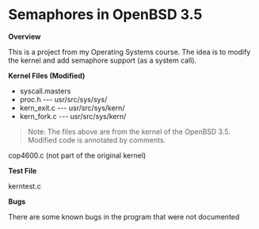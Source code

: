 # Semaphores in OpenBSD 3.5

**Overview** 

This is a project from my Operating Systems course. The idea is to modify the kernel and add semaphore support (as a system call).


**Kernel Files (Modified)**

- syscall.masters
- proc.h --- usr/src/sys/sys/
- kern_exit.c --- usr/src/sys/kern/
- kern_fork.c --- usr/src/sys/kern/

> Note: The files above are from the kernel of the OpenBSD 3.5. Modified code is annotated by comments.

cop4600.c  (not part of the original kernel)


**Test File**

kerntest.c

**Bugs**

There are some known bugs in the program that were not documented
